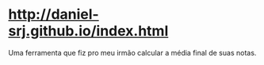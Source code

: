 # http://daniel-srj.github.io/index.html
Uma ferramenta que fiz pro meu irmão calcular a média final de suas notas.
